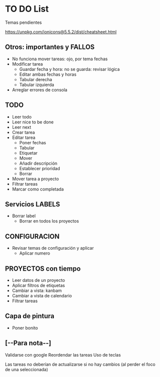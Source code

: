 # TO DO List

Temas pendientes

https://unpkg.com/ionicons@5.5.2/dist/cheatsheet.html

## Otros: importantes y FALLOS

- No funciona mover tareas: ojo, por tema fechas
- Modificar tarea
  - Guardar fecha y hora: no se guarda: revisar lógica
  - Editar ambas fechas y horas
  - Tabular derecha
  - Tabular izquierda
- Arreglar errores de consola

## TODO

- Leer todo
- Leer nice to be done
- Leer next
- Crear tarea
- Editar tarea
  - Poner fechas
  - Tabular
  - Etiquetar
  - Mover
  - Añadir descripción
  - Establecer prioridad
  - Borrar
- Mover tarea a proyecto
- Filtrar tareas
- Marcar como completada

## Servicios LABELS

- Borrar label
  - Borrar en todos los proyectos

## CONFIGURACION

- Revisar temas de configuración y aplicar
  - Aplicar numero

## PROYECTOS con tiempo

- Leer datos de un proyecto
- Aplicar filtros de etiquetas
- Cambiar a vista: kanbam
- Cambiar a vista de calendario
- Filtrar tareas

## Capa de pintura

- Poner bonito

## [--Para nota--]

Validarse con google
Reordendar las tareas
Uso de teclas

Las tareas no deberían de actualizarse si no hay cambios (al perder el foco de una seleccionada)

